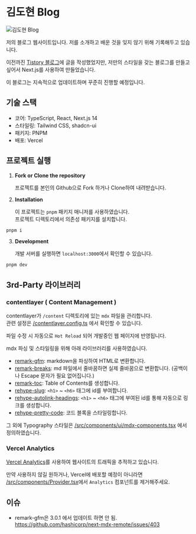 # 김도현 Blog

![김도현 Blog](https://res.cloudinary.com/dkhp8gzh3/image/upload/v1709770522/portfolio/haapudjb1zlaxzrzy7fc.png)

저의 블로그 웹사이트입니다. 저를 소개하고 배운 것을 잊지 않기 위해 기록해두고 있습니다.

이전까진 [Tistory 블로그](https://gomban.tistory.com/)에 글을 작성했었지만, 저만의 스타일을 갖는 블로그를 만들고 싶어서 Next.js를 사용하여 만들었습니다.

이 블로그는 지속적으로 업데이트하며 꾸준히 진행할 예정입니다.

## 기술 스택
- 코어: TypeScript, React, Next.js 14
- 스타일링: Tailwind CSS, shadcn-ui
- 패키지: PNPM
- 배포: Vercel

## 프로젝트 실행
1. **Fork or Clone the repository**

    프로젝트를 본인의 Github으로 Fork 하거나 Clone하여 내려받습니다.

2. **Installation**

    이 프로젝트는 `pnpm` 패키지 매니저를 사용하였습니다.  
    프로젝트 디렉토리에서 의존성 패키지를 설치합니다.
```bash
pnpm i
```

3. **Development**

    개발 서버를 실행하면 `localhost:3000`에서 확인할 수 있습니다.
```bash
pnpm dev
```

## 3rd-Party 라이브러리

### contentlayer ( Content Management )

contentlayer가 `/content` 디렉토리에 있는 `mdx` 파일을 관리합니다.  
관련 설정은 [/contentlayer.config.ts](./contentlayer.config.ts) 에서 확인할 수 있습니다.

파일 수정 시 자동으로 `Hot Reload` 되어 개발중인 웹 페이지에 반영됩니다.

mdx 파싱 및 스타일링을 위해 아래 라이브러리를 사용하였습니다.

- [remark-gfm](https://github.com/remarkjs/remark-gfm): markdown을 파싱하여 HTML로 변환합니다.
- [remark-breaks](https://github.com/remarkjs/remark-breaks): md 파일에서 줄바꿈하면 실제 줄바꿈으로 변환합니다. (공백이나 Escape 문자가 필요 없어집니다.)
- [remark-toc](https://github.com/remarkjs/remark-toc): Table of Contents를 생성합니다.
- [rehype-slug](https://github.com/rehypejs/rehype-slug): `<h1>` ~ `<h6>` 태그에 id를 부여합니다.
- [rehype-autolink-headings](https://github.com/rehypejs/rehype-autolink-headings): `<h1>` ~ `<h6>` 태그에 부여된 id를 통해 자동으로 링크를 생성합니다.
- [rehype-pretty-code](https://rehype-pretty-code.netlify.app/): 코드 블록을 스타일링합니다.

그 외에 Typography 스타일은 [/src/components/ui/mdx-components.tsx](./src/components/ui/mdx-components.tsx) 에서 정의하였습니다.

### Vercel Analytics

[Vercel Analytics](https://vercel.com/analytics)를 사용하여 웹사이트의 트래픽을 추적하고 있습니다.

만약 사용하지 않길 원하거나, Vercel에 배포할 예정이 아니라면 [/src/components/Provider.tsx](./src/components/Provider.tsx)에서 `Analytics` 컴포넌트를 제거해주세요.


## 이슈
- remark-gfm은 3.0.1 에서 업데이트 하면 안 됨. https://github.com/hashicorp/next-mdx-remote/issues/403